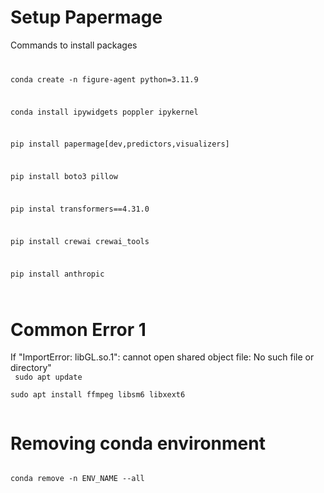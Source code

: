 # Setup Papermage
Commands to install packages
<code>

conda create -n figure-agent python=3.11.9

conda install ipywidgets poppler ipykernel

pip install papermage[dev,predictors,visualizers]

pip install boto3 pillow  

pip instal transformers==4.31.0  

pip install crewai crewai_tools   

pip install anthropic  

</code>

# Common Error 1
If "ImportError: libGL.so.1": cannot open shared object file: No such file or directory"  
<code>
sudo apt update  
sudo apt install ffmpeg libsm6 libxext6  
</code>

# Removing conda environment
<code>
conda remove -n ENV_NAME --all  
</code>